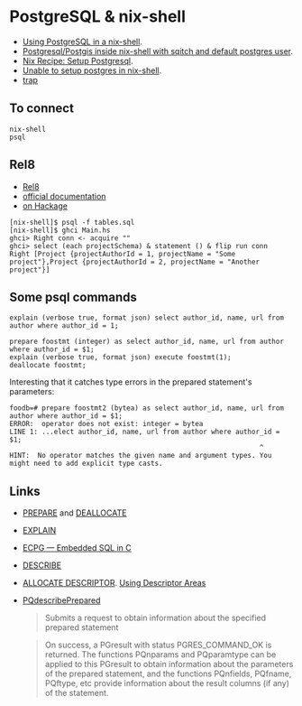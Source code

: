 # PostgreSQL & nix-shell

- [Using PostgreSQL in a nix-shell](https://mgdm.net/weblog/postgresql-in-a-nix-shell/). 
- [Postgresql/Postgis inside nix-shell with sqitch and default postgres user](https://gist.github.com/gusmacaulay/9dc5793439750912458f3c6a8945de7d). 
- [Nix Recipe: Setup Postgresql](https://zeroes.dev/p/nix-recipe-for-postgresql/). 
- [Unable to setup postgres in nix-shell](https://discourse.nixos.org/t/unable-to-setup-postgres-in-nix-shell/14813/2). 
- [trap](https://www.ludovicocaldara.net/dba/bash-tips-7-cleanup-on-exit/)

## To connect

    nix-shell
    psql

## Rel8

- [Rel8](https://github.com/circuithub/rel8)
- [official documentation](https://rel8.readthedocs.io/en/latest/)
- [on Hackage](https://hackage.haskell.org/package/rel8)

```
[nix-shell]$ psql -f tables.sql
[nix-shell]$ ghci Main.hs
ghci> Right conn <- acquire ""
ghci> select (each projectSchema) & statement () & flip run conn
Right [Project {projectAuthorId = 1, projectName = "Some project"},Project {projectAuthorId = 2, projectName = "Another project"}]
```

## Some psql commands

    explain (verbose true, format json) select author_id, name, url from author where author_id = 1;
    
    prepare foostmt (integer) as select author_id, name, url from author where author_id = $1;
    explain (verbose true, format json) execute foostmt(1);
    deallocate foostmt;
    
Interesting that it catches type errors in the prepared statement's parameters:

    foodb=# prepare foostmt2 (bytea) as select author_id, name, url from author where author_id = $1;
    ERROR:  operator does not exist: integer = bytea
    LINE 1: ...elect author_id, name, url from author where author_id = $1;
                                                                  ^
    HINT:  No operator matches the given name and argument types. You might need to add explicit type casts.
    
## Links

- [PREPARE](https://www.postgresql.org/docs/current/sql-prepare.html) and [DEALLOCATE](https://www.postgresql.org/docs/current/sql-deallocate.html)

- [EXPLAIN](https://www.postgresql.org/docs/current/sql-explain.html)

- [ECPG — Embedded SQL in C](https://www.postgresql.org/docs/current/ecpg.html)

- [DESCRIBE](https://www.postgresql.org/docs/current/ecpg-sql-describe.html)

- [ALLOCATE DESCRIPTOR](https://www.postgresql.org/docs/current/ecpg-sql-allocate-descriptor.html). [Using Descriptor Areas](https://www.postgresql.org/docs/15/ecpg-descriptors.html)

- [PQdescribePrepared](https://www.postgresql.org/docs/9.5/libpq-exec.html#LIBPQ-EXEC-SELECT-INFO)

  > Submits a request to obtain information about the specified prepared statement

  > On success, a PGresult with status PGRES_COMMAND_OK is returned. The functions PQnparams and PQparamtype can be applied to this PGresult to obtain information about the parameters of the prepared statement, and the functions PQnfields, PQfname, PQftype, etc provide information about the result columns (if any) of the statement.
